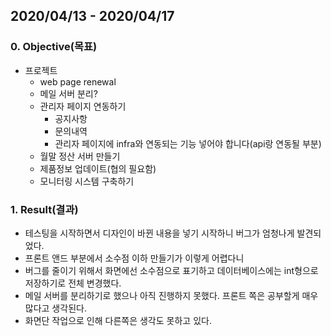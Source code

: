 ## 2020/04/13 - 2020/04/17

### 0. Objective(목표)

- 프로젝트
  - web page renewal
  - 메일 서버 분리?
  - 관리자 페이지 연동하기
    - 공지사항
    - 문의내역
    - 관리자 페이지에 infra와 연동되는 기능 넣어야 합니다(api랑 연동될 부분)
  - 월말 정산 서버 만들기
  - 제품정보 업데이트(협의 필요함)
  - 모니터링 시스템 구축하기

### 1. Result(결과)

- 테스팅을 시작하면서 디자인이 바뀐 내용을 넣기 시작하니 버그가 엄청나게 발견되었다.
- 프론트 앤드 부분에서 소수점 이하 만들기가 이렇게 어렵다니
- 버그를 줄이기 위해서 화면에선 소수점으로 표기하고 데이터베이스에는 int형으로 저장하기로 전체 변경했다.
- 메일 서버를 분리하기로 했으나 아직 진행하지 못했다. 프론트 쪽은 공부할게 매우많다고 생각된다.
- 화면단 작업으로 인해 다른쪽은 생각도 못하고 있다.

